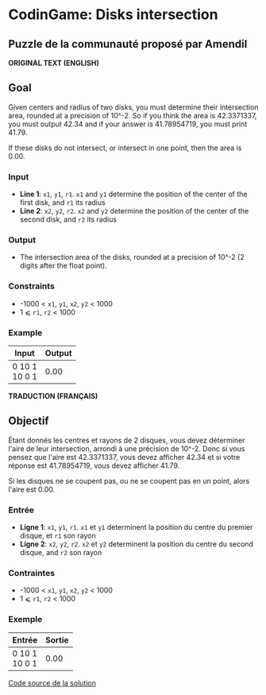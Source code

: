 # CodinGame: Disks intersection

## Puzzle de la communauté proposé par Amendil

**ORIGINAL TEXT (ENGLISH)**

## Goal

Given centers and radius of two disks, you must determine their intersection area, rounded at a precision of 10^-2.
So if you think the area is 42.3371337, you must output 42.34 and if your answer is 41.78954719, you must print 41.79.

If these disks do not intersect, or intersect in one point, then the area is 0.00.

### Input
- **Line 1**: `x1`, `y1`, `r1`. `x1` and `y1` determine the position of the center of the first disk, and `r1` its radius
- **Line 2**: `x2`, `y2`, `r2`. `x2` and `y2` determine the position of the center of the second disk, and `r2` its radius

### Output
- The intersection area of the disks, rounded at a precision of 10^-2 (2 digits after the float point).

### Constraints
- -1000 < `x1`, `y1`, `x2`, `y2` < 1000
- 1 ⩽ `r1`, `r2` < 1000

### Example

Input | Output
------------ | -------------
0 10 1<br>10 0 1 | 0.00

**TRADUCTION (FRANÇAIS)**

## Objectif

Étant donnés les centres et rayons de 2 disques, vous devez déterminer l'aire de leur intersection, arrondi à une précision de 10^-2.
Donc si vous pensez que l'aire est 42.3371337, vous devez afficher 42.34 et si votre réponse est 41.78954719, vous devez afficher 41.79.

Si les disques ne se coupent pas, ou ne se coupent pas en un point, alors l'aire est 0.00.

### Entrée
- **Ligne 1**: `x1`, `y1`, `r1`. `x1` et `y1` determinent la position du centre du premier disque, et `r1` son rayon
- **Ligne 2**: `x2`, `y2`, `r2`. `x2` et `y2` determinent la position du centre du second disque, and `r2` son rayon

### Contraintes
- -1000 < `x1`, `y1`, `x2`, `y2` < 1000
- 1 ⩽ `r1`, `r2` < 1000

### Exemple

Entrée | Sortie
------------ | -------------
0 10 1<br>10 0 1 | 0.00

[Code source de la solution](https://github.com/Kous92/CodinGame-Swift-FR-/tree/main/Puzzles%20classiques/Difficile/Disks%20Intersection/disksIntersection.swift)